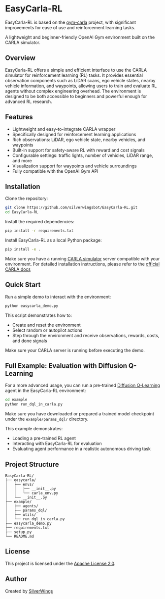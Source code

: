 # EasyCarla-RL

EasyCarla-RL is based on the [gym-carla](https://github.com/cjy1992/gym-carla) project, with significant improvements for ease of use and reinforcement learning tasks.

A lightweight and beginner-friendly OpenAI Gym environment built on the CARLA simulator.

## Overview

EasyCarla-RL offers a simple and efficient interface to use the CARLA simulator for reinforcement learning (RL) tasks.
It provides essential observation components such as LiDAR scans, ego vehicle states, nearby vehicle information, and waypoints,
allowing users to train and evaluate RL agents without complex engineering overhead. The environment is designed to be both accessible to beginners and powerful enough for advanced RL research.

## Features

- Lightweight and easy-to-integrate CARLA wrapper
- Specifically designed for reinforcement learning applications
- Rich observations: LiDAR, ego vehicle state, nearby vehicles, and waypoints
- Built-in support for safety-aware RL with reward and cost signals
- Configurable settings: traffic lights, number of vehicles, LiDAR range, and more
- Visualization support for waypoints and vehicle surroundings
- Fully compatible with the OpenAI Gym API

## Installation

Clone the repository:

```bash
git clone https://github.com/silverwingsbot/EasyCarla-RL.git
cd EasyCarla-RL
```

Install the required dependencies:

```bash
pip install -r requirements.txt
```

Install EasyCarla-RL as a local Python package:

```bash
pip install -e .
```

Make sure you have a running [CARLA simulator](https://carla.org/) server compatible with your environment.
For detailed installation instructions, please refer to the [official CARLA docs](https://carla.readthedocs.io/en/0.9.13/start_quickstart/)

## Quick Start

Run a simple demo to interact with the environment:

```bash
python easycarla_demo.py
```

This script demonstrates how to:
- Create and reset the environment
- Select random or autopilot actions
- Step through the environment and receive observations, rewards, costs, and done signals

Make sure your CARLA server is running before executing the demo.

## Full Example: Evaluation with Diffusion Q-Learning

For a more advanced usage, you can run a pre-trained [Diffusion Q-Learning](https://github.com/Zhendong-Wang/Diffusion-Policies-for-Offline-RL) agent in the EasyCarla-RL environment:

```bash
cd example
python run_dql_in_carla.py
```

Make sure you have downloaded or prepared a trained model checkpoint under the `example/params_dql/` directory.

This example demonstrates:
- Loading a pre-trained RL agent
- Interacting with EasyCarla-RL for evaluation
- Evaluating agent performance in a realistic autonomous driving task

## Project Structure

```
EasyCarla-RL/
├── easycarla/
│   ├── envs/
│   │   ├── __init__.py
│   │   └── carla_env.py
│   └── __init__.py
├── example/
│   ├── agents/
│   ├── params_dql/
│   ├── utils/
│   └── run_dql_in_carla.py
├── easycarla_demo.py
├── requirements.txt
├── setup.py
└── README.md
```

## License

This project is licensed under the [Apache License 2.0](https://www.apache.org/licenses/LICENSE-2.0).

## Author

Created by [SilverWings](https://github.com/silverwingsbot)

